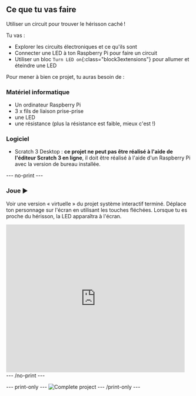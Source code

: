 ## Ce que tu vas faire

Utiliser un circuit pour trouver le hérisson caché !

Tu vas :
+ Explorer les circuits électroniques et ce qu'ils sont
+ Connecter une LED à ton Raspberry Pi pour faire un circuit
+ Utiliser un bloc `Turn LED on`{:class="block3extensions"} pour allumer et éteindre une LED

Pour mener à bien ce projet, tu auras besoin de :
### Matériel informatique

+ Un ordinateur Raspberry Pi
+ 3 x fils de liaison prise-prise
+ une LED
+ une résistance (plus la résistance est faible, mieux c'est !)

### Logiciel

+ Scratch 3 Desktop : **ce projet ne peut pas être réalisé à l'aide de l'éditeur Scratch 3 en ligne**, il doit être réalisé à l'aide d'un Raspberry Pi avec la version de bureau installée.

--- no-print ---

### Joue ▶️
Voir une version « virtuelle » du projet système interactif terminé. Déplace ton personnage sur l'écran en utilisant les touches fléchées. Lorsque tu es proche du hérisson, la LED apparaîtra à l'écran.

<div class="scratch-preview">
  <iframe allowtransparency="true" width="485" height="402" src="https://scratch.mit.edu/projects/embed/492829675/?autostart=false" frameborder="0"></iframe>
</div>
--- /no-print ---

--- print-only --- ![Complete project](images/showcase_static.png) --- /print-only ---
